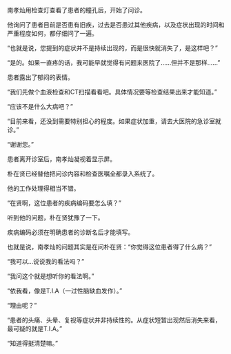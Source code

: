 南孝灿用检查灯查看了患者的瞳孔后，开始了问诊。

他询问了患者目前是否患有旧疾，过去是否患过其他疾病，以及症状出现的时间和严重程度如何，都仔细问了一遍。

“也就是说，您提到的症状并不是持续出现的，而是很快就消失了，是这样吧？”

“是的。如果一直疼的话，我可能早就觉得有问题来医院了……但并不是那样……”

患者露出了郁闷的表情。

“我们先做个血液检查和CT扫描看看吧。具体情况要等检查结果出来才能知道。”

“应该不是什么大病吧？”

“目前来看，还没到需要特别担心的程度。如果症状加重，请去大医院的急诊室就诊。”

“谢谢您。”

患者离开诊室后，南孝灿凝视着显示屏。

朴在贤已经替他把问诊内容和检查医嘱全都录入系统了。

他的工作处理得相当不错。

“在贤啊，这位患者的疾病编码要怎么填？”

听到他的问题，朴在贤犹豫了一下。

疾病编码必须在明确患者的诊断名后才能填写。

也就是说，南孝灿的问题其实是在问朴在贤：“你觉得这位患者得了什么病？”

“我可以…说说我的看法吗？”

“我问这个就是想听你的看法啊。”

“依我看，像是T.I.A（一过性脑缺血发作）。”

“理由呢？”

“患者的头痛、头晕、复视等症状并非持续性的。从症状短暂出现然后消失来看，最可疑的就是T.I.A。”

“知道得挺清楚嘛。”
